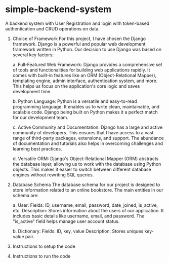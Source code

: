 # simple-backend-system
A backend system with User Registration and login with token-based authentication and CRUD operations on data.

1. Choice of Framework
For this project, I have chosen the Django framework. Django is a powerful and popular web development framework written in Python. Our decision to use Django was based on several key factors:

    a. Full-Featured Web Framework:
        Django provides a comprehensive set of tools and functionalities for building web applications rapidly. It comes with built-in features like an ORM (Object-Relational            Mapper), templating engine, admin interface, authentication system, and more. This helps us focus on the application's core logic and saves development time.

    b. Python Language:
        Python is a versatile and easy-to-read programming language. It enables us to write clean, maintainable, and scalable code. Django being built on Python makes it a               perfect match for our development team.

    c. Active Community and Documentation:
        Django has a large and active community of developers. This ensures that I have access to a vast range of third-party packages, extensions, and support. The abundance of         documentation and tutorials also helps in overcoming challenges and learning best practices.

    d. Versatile ORM:
        Django's Object-Relational Mapper (ORM) abstracts the database layer, allowing us to work with the database using Python objects. This makes it easier to switch between          different database engines without rewriting SQL queries.


2. Database Schema
The database schema for our project is designed to store information related to an online bookstore. The main entities in our schema are:

    a. User:
        Fields: ID, username, email, password, date_joined, is_active, etc.
        Description: Stores information about the users of our application. It includes basic details like username, email, and password. The "is_active" field helps manage user         account status.

    b. Dictionary:
        Fields: ID, key, value
        Description: Stores uniques key-value pair.

3. Instructions to setup the code

4. Instructions to run the code
